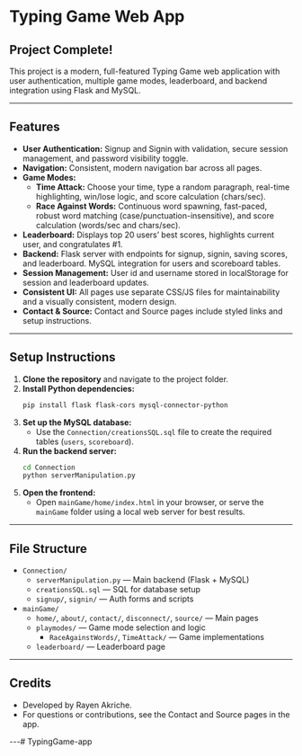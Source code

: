 # Typing Game Web App

## Project Complete!

This project is a modern, full-featured Typing Game web application with user authentication, multiple game modes, leaderboard, and backend integration using Flask and MySQL.

---

## Features
- **User Authentication:** Signup and Signin with validation, secure session management, and password visibility toggle.
- **Navigation:** Consistent, modern navigation bar across all pages.
- **Game Modes:**
  - **Time Attack:** Choose your time, type a random paragraph, real-time highlighting, win/lose logic, and score calculation (chars/sec).
  - **Race Against Words:** Continuous word spawning, fast-paced, robust word matching (case/punctuation-insensitive), and score calculation (words/sec and chars/sec).
- **Leaderboard:** Displays top 20 users’ best scores, highlights current user, and congratulates #1.
- **Backend:** Flask server with endpoints for signup, signin, saving scores, and leaderboard. MySQL integration for users and scoreboard tables.
- **Session Management:** User id and username stored in localStorage for session and leaderboard updates.
- **Consistent UI:** All pages use separate CSS/JS files for maintainability and a visually consistent, modern design.
- **Contact & Source:** Contact and Source pages include styled links and setup instructions.

---

## Setup Instructions

1. **Clone the repository** and navigate to the project folder.
2. **Install Python dependencies:**
   ```bash
   pip install flask flask-cors mysql-connector-python
   ```
3. **Set up the MySQL database:**
   - Use the `Connection/creationsSQL.sql` file to create the required tables (`users`, `scoreboard`).
4. **Run the backend server:**
   ```bash
   cd Connection
   python serverManipulation.py
   ```
5. **Open the frontend:**
   - Open `mainGame/home/index.html` in your browser, or serve the `mainGame` folder using a local web server for best results.

---

## File Structure
- `Connection/`
  - `serverManipulation.py` — Main backend (Flask + MySQL)
  - `creationsSQL.sql` — SQL for database setup
  - `signup/`, `signin/` — Auth forms and scripts
- `mainGame/`
  - `home/`, `about/`, `contact/`, `disconnect/`, `source/` — Main pages
  - `playmodes/` — Game mode selection and logic
    - `RaceAgainstWords/`, `TimeAttack/` — Game implementations
  - `leaderboard/` — Leaderboard page

---

## Credits
- Developed by Rayen Akriche.
- For questions or contributions, see the Contact and Source pages in the app.

---#   T y p i n g G a m e - a p p  
 